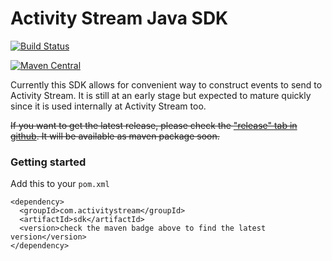 # Activity Stream Java SDK

[![Build Status](https://circleci.com/gh/activitystream/as-sdk-java.svg?style=shield&circle-token=da7b98ddea5b7a39fdf4e716e31f81f907a4490b)](https://circleci.com/gh/activitystream/as-sdk-java)

[![Maven Central](https://maven-badges.herokuapp.com/maven-central/com.activitystream/sdk/badge.svg?style=flat)](https://maven-badges.herokuapp.com/maven-central/com.activitystream/sdk)

Currently this SDK allows for convenient way to construct events to send to Activity Stream. It is still at an early stage but expected to mature quickly since it is used internally at Activity Stream too.

~~If you want to get the latest release, please check the ["release" tab in github](https://github.com/activitystream/as-sdk-java/releases). It will be available as maven package soon.~~

### Getting started

Add this to your ```pom.xml```

    <dependency>
      <groupId>com.activitystream</groupId>
      <artifactId>sdk</artifactId>
      <version>check the maven badge above to find the latest version</version>
    </dependency>
